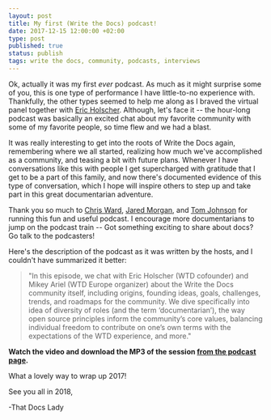 ```yaml
---
layout: post
title: My first (Write the Docs) podcast!
date: 2017-12-15 12:00:00 +02:00
type: post
published: true
status: publish
tags: write the docs, community, podcasts, interviews
---
```




Ok, actually it was my first *ever* podcast. As much as it might surprise some of you, this is one type of performance I have little-to-no experience with. Thankfully, the other types seemed to help me along as I braved the virtual panel together with [Eric Holscher](https://twitter.com/ericholscher). Although, let's face it -- the hour-long podcast was basically an excited chat about my favorite community with some of my favorite people, so time flew and we had a blast.

It was really interesting to get into the roots of Write the Docs again, remembering where we all started, realizing how much we've accomplished as a community, and teasing a bit with future plans. Whenever I have conversations like this with people I get supercharged with gratitude that I get to be a part of this family, and now there's documented evidence of this type of conversation, which I hope will inspire others to step up and take part in this great documentarian adventure.

Thank you so much to [Chris Ward](https://twitter.com/ChrisChinch), [Jared Morgan](https://twitter.com/jaredmorgs), and [Tom Johnson](https://twitter.com/tomjohnson) for running this fun and useful podcast. I encourage more documentarians to jump on the podcast train -- Got something exciting to share about docs? Go talk to the podcasters!

Here's the description of the podcast as it was written by the hosts, and I couldn't have summarized it better:

> "In this episode, we chat with Eric Holscher (WTD cofounder) and Mikey Ariel (WTD Europe organizer) about the Write the Docs community itself, including origins, founding ideas, goals, challenges, trends, and roadmaps for the community. We dive specifically into idea of diversity of roles (and the term ‘documentarian’), the way open source principles inform the community’s core values, balancing individual freedom to contribute on one’s own terms with the expectations of the WTD experience, and more."

**Watch the video and download the MP3 of the session [from the podcast page](http://podcast.writethedocs.org/2017/12/13/founding-principles-of-write-the-docs/).**

What a lovely way to wrap up 2017!

See you all in 2018,

-That Docs Lady
